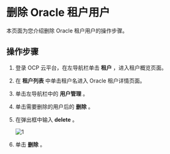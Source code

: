 删除 Oracle 租户用户 
===================================

本页面为您介绍删除 Oracle 租户用户的操作步骤。

操作步骤 
-------------------------

1. 登录 OCP 云平台，在左导航栏单击 **租户** ，进入租户概览页面。

   

2. 在 **租户列表** 中单击租户名进入 Oracle 租户详情页面。

   

3. 单击左导航栏中的 **用户管理** 。

   

4. 单击需要删除的用户后的 **删除** 。

   

5. 在弹出框中输入 **delete** 。

   ![1](https://help-static-aliyun-doc.aliyuncs.com/assets/img/zh-CN/1825530261/p271201.png)
   

6. 单击 **删除** 。

   




